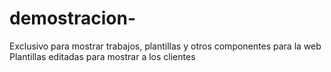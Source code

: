 # demostracion-
Exclusivo para mostrar trabajos, plantillas y otros componentes para la web  
Plantillas editadas para mostrar a los clientes 
